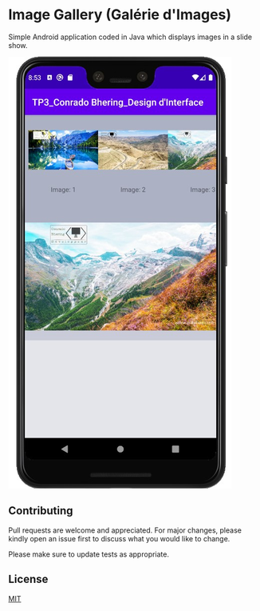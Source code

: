 # Image Gallery (Galérie d'Images)

Simple Android application coded in Java which displays images in a slide show.

![Alt text](https://github.com/cbhering/Galerie_images/blob/master/Captue_ecran_emulateur.jpg?raw=true "Optional Title")

## Contributing
Pull requests are welcome and appreciated. For major changes, please kindly open an issue first to discuss what you would like to change.

Please make sure to update tests as appropriate.

## License
[MIT](https://choosealicense.com/licenses/mit/)
